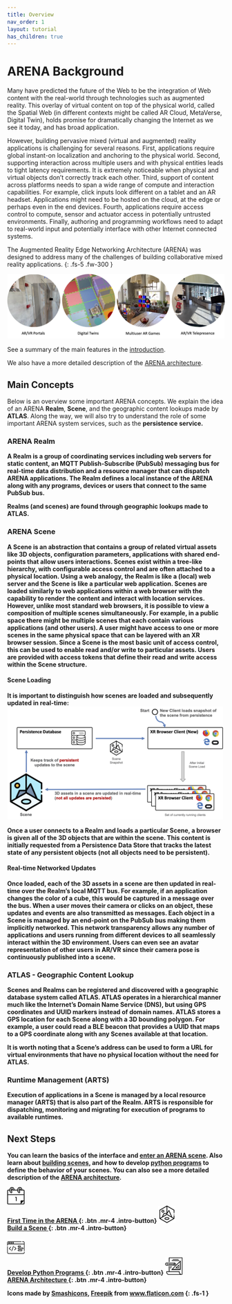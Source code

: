 ```yaml
---
title: Overview
nav_order: 1
layout: tutorial
has_children: true
---
```


# ARENA Background

Many have predicted the future of the Web to be the integration of Web content with the real-world through technologies such as augmented reality. This overlay of virtual content on top of the physical world, called the Spatial Web (in different contexts might be called AR Cloud, MetaVerse, Digital Twin), holds promise for dramatically changing the Internet as we see it today, and has broad application.

However, building pervasive mixed (virtual and augmented) reality applications is challenging for several reasons. First, applications require global instant-on localization and anchoring to the physical world. Second, supporting interaction across multiple users and with physical entities leads to tight latency requirements. It is extremely noticeable when physical and virtual objects don’t correctly track each other. Third, support of content across platforms needs to span a wide range of compute and interaction capabilities. For example, click inputs look different on a tablet and an AR headset. Applications might need to be hosted on the cloud, at the edge or perhaps even in the end devices. Fourth, applications require access control to compute, sensor and actuator access in potentially untrusted environments. Finally, authoring and programming workflows need to adapt to real-world input and potentially interface with other Internet connected systems.

The Augmented Reality Edge Networking Architecture (ARENA) was designed to address many of the challenges of building collaborative mixed reality applications.
{: .fs-5 .fw-300 }

![img](../../assets/img/overview/app-examples.png)

See a summary of the main features in the [introduction](/index.html#key-features).

We also have a more detailed description of the [ARENA architecture](/content/architecture/index.html).

## Main Concepts

Below is an overview some important ARENA concepts. We explain the idea of an ARENA <b>Realm</b>, <b>Scene</b>, and the geographic content lookups made by <b>ATLAS</b>. Along the way, we will also try to understand the role of some important ARENA system services, such as the <b>persistence service<b>.

### ARENA Realm

A Realm is a group of coordinating services including web servers for static content, an MQTT Publish-Subscribe (PubSub) messaging bus for real-time data distribution and a resource manager that can dispatch ARENA applications. The Realm defines a local instance of the ARENA along with any programs, devices or users that connect to the same PubSub bus.

Realms (and scenes) are found through geographic lookups made to ATLAS.

### ARENA Scene

A Scene is an abstraction that contains a group of related virtual assets like 3D objects, configuration parameters, applications with shared end-points that allow users interactions. Scenes exist within a tree-like hierarchy, with configurable access control and are often attached to a physical location. Using a web analogy, the Realm is like a (local) web server and the Scene is like a particular web application. Scenes are loaded similarly to web applications within a web browser with the capability to render the content and interact with location services. However, unlike most standard web browsers, it is possible to view a composition of multiple scenes simultaneously. For example, in a public space there might be multiple scenes that each contain various applications (and other users). A user might have access to one or more scenes in the same physical space that can be layered with an XR browser session. Since a Scene is the most basic unit of access control, this can be used to enable read and/or write to particular assets. Users are provided with access tokens that define their read and write access within the Scene structure.

#### Scene Loading

It is important to distinguish how scenes are loaded and subsequently updated in real-time:
<img src="/assets/img/overview/scene-load.png" width="500"/>

Once a user connects to a Realm and loads a particular Scene, a browser is given all of the 3D objects that are within the scene. This content is initially requested from a Persistence Data Store that tracks the latest state of any persistent objects (not all objects need to be persistent).

#### Real-time Networked Updates
Once loaded, each of the 3D assets in a scene are then updated in real-time over the Realm’s local MQTT bus.  For example, if an application changes the color of a cube, this would be captured in a message over the bus. When a user moves their camera or clicks on an object, these updates and events are also transmitted as messages. Each object in a Scene is managed by an end-point on the PubSub bus making them implicitly networked. This network transparency allows any number of applications and users running from different devices to all seamlessly interact within the 3D environment. Users can even see an avatar representation of other users in AR/VR since their camera pose is continuously published into a scene.

### ATLAS - Geographic Content Lookup

Scenes and Realms can be registered and discovered with a geographic database system called ATLAS. ATLAS operates in a hierarchical manner much like the Internet’s Domain Name Service (DNS), but using GPS coordinates and UUID markers instead of domain names. ATLAS stores a GPS location for each Scene along with a 3D bounding polygon. For example, a user could read a BLE beacon that provides a UUID that maps to a GPS coordinate along with any Scenes available at that location.

It is worth noting that a Scene’s address can be used to form a URL for virtual environments that have no physical location without the need for ATLAS.

### Runtime Management (ARTS)

Execution of applications in a Scene is managed by a local resource manager (ARTS) that is also part of the Realm. ARTS is responsible for dispatching, monitoring and migrating for execution of programs to available runtimes.

## Next Steps

You can learn the basics of the interface and [enter an ARENA scene](/content/overview/user-guide.html). Also learn about [building scenes](/content/overview/build.html), and how to develop [python programs](/content/overview/dev-guide.html) to define the behavior of your scenes.
You can also see a more detailed description of the [ARENA architecture](/content/architecture/index.html).

[ <img src="/assets/img/icons/first-time.svg" width="40"/> <br/>First Time in the ARENA ](/content/overview/user-guide.html){: .btn .mr-4  .intro-button}
[ <img src="/assets/img/icons/scene.svg" width="40"/> <br/>Build a Scene ](/content/overview/build.html){: .btn .mr-4 .intro-button}
<br/><br/>
[ <img src="/assets/img/icons/code.svg" width="40"/> <br/>Develop Python Programs ](/content/overview/dev-guide.html){: .btn .mr-4  .intro-button}
[ <img src="/assets/img/icons/arch.svg" width="40"/> <br/>ARENA Architecture ](/content/architecture/index.html){: .btn .mr-4  .intro-button}

Icons made by <a href="https://www.flaticon.com/authors/smashicons" title="Smashicons">Smashicons</a>, <a href="https://www.freepik.com" title="Freepik">Freepik</a> from <a href="https://www.flaticon.com/" title="Flaticon">www.flaticon.com</a>
{: .fs-1 }
